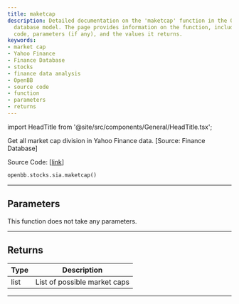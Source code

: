 ```yaml
---
title: maketcap
description: Detailed documentation on the 'maketcap' function in the OpenBB finance
  database model. The page provides information on the function, including its source
  code, parameters (if any), and the values it returns.
keywords:
- market cap
- Yahoo Finance
- Finance Database
- stocks
- finance data analysis
- OpenBB
- source code
- function
- parameters
- returns
---
```


import HeadTitle from '@site/src/components/General/HeadTitle.tsx';

<HeadTitle title="stocks.sia.maketcap - Reference | OpenBB SDK Docs" />

Get all market cap division in Yahoo Finance data. [Source: Finance Database]

Source Code: [[link](https://github.com/OpenBB-finance/OpenBBTerminal/tree/main/openbb_terminal/stocks/sector_industry_analysis/financedatabase_model.py#L97)]

```python
openbb.stocks.sia.maketcap()
```

---

## Parameters

This function does not take any parameters.

---

## Returns

| Type | Description |
| ---- | ----------- |
| list | List of possible market caps |
---
